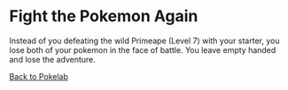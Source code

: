 # Fight the Pokemon Again

Instead of you defeating the wild Primeape (Level 7) with your starter, you lose both of your pokemon in the face of battle. You leave empty handed and lose the adventure.

[Back to Pokelab](pokelab.md)
